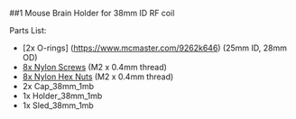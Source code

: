 ##1 Mouse Brain Holder for 38mm ID RF coil

Parts List:

* [2x O-rings] (https://www.mcmaster.com/9262k646) (25mm ID, 28mm OD)
* [8x Nylon Screws](https://www.mcmaster.com/92492a707) (M2 x 0.4mm thread)
* [8x Nylon Hex Nuts](https://www.mcmaster.com/93800a300) (M2 x 0.4mm thread) 
* 2x Cap\_38mm\_1mb
* 1x Holder\_38mm\_1mb
* 1x Sled\_38mm\_1mb
